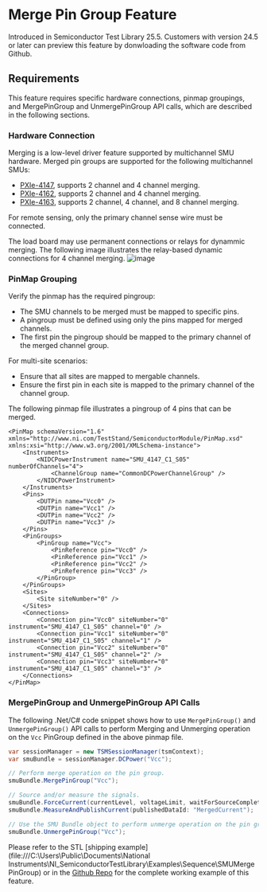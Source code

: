# Merge Pin Group Feature

Introduced in Semiconductor Test Library 25.5. Customers with version 24.5 or later can preview this feature by donwloading the software code from Github.

## Requirements

This feature requires specific hardware connections, pinmap groupings, and MergePinGroup and UnmergePinGroup API calls, which are described in the following sections.

### Hardware Connection

Merging is a low-level driver feature supported by multichannel SMU hardware. Merged pin groups are supported for the following multichannel SMUs:
- [PXIe-4147](https://www.ni.com/docs/en-US/bundle/pxie-4147/page/merged-channels.html), supports 2 channel and 4 channel merging.
- [PXIe-4162](https://www.ni.com/docs/en-US/bundle/pxie-4162/page/merged-channels.html), supports 2 channel and 4 channel merging.
- [PXIe-4163](https://www.ni.com/docs/en-US/bundle/pxie-4163/page/merged-channels.html), supports 2 channel, 4 channel, and 8 channel merging.

For remote sensing, only the primary channel sense wire must be connected.

The load board may use permanent connections or relays for dynammic merging. The following image illustrates the relay-based dynamic connections for 4 channel merging.
![image](SMUMergePinGroupConnection.png)

### PinMap Grouping

Verify the pinmap has the required pingroup:
- The SMU channels to be merged must be mapped to specific pins.
- A pingroup must be defined using only the pins mapped for merged channels.
- The first pin the pingroup should be mapped to the primary channel of the merged channel group.

For multi-site scenarios: 
 - Ensure that all sites are mapped to mergable channels.
 - Ensure the first pin in each site is mapped to the primary channel of the channel group.

The following pinmap file illustrates a pingroup of 4 pins that can be merged.

```<?xml version="1.0" encoding="utf-8"?>
<PinMap schemaVersion="1.6" xmlns="http://www.ni.com/TestStand/SemiconductorModule/PinMap.xsd" xmlns:xsi="http://www.w3.org/2001/XMLSchema-instance">
    <Instruments>
        <NIDCPowerInstrument name="SMU_4147_C1_S05" numberOfChannels="4">
            <ChannelGroup name="CommonDCPowerChannelGroup" />
        </NIDCPowerInstrument>
    </Instruments>
    <Pins>
        <DUTPin name="Vcc0" />
        <DUTPin name="Vcc1" />
        <DUTPin name="Vcc2" />
        <DUTPin name="Vcc3" />
    </Pins>
    <PinGroups>
        <PinGroup name="Vcc">
            <PinReference pin="Vcc0" />
            <PinReference pin="Vcc1" />
            <PinReference pin="Vcc2" />
            <PinReference pin="Vcc3" />
        </PinGroup>
    </PinGroups>
    <Sites>
        <Site siteNumber="0" />
    </Sites>
    <Connections>
        <Connection pin="Vcc0" siteNumber="0" instrument="SMU_4147_C1_S05" channel="0" />
        <Connection pin="Vcc1" siteNumber="0" instrument="SMU_4147_C1_S05" channel="1" />
        <Connection pin="Vcc2" siteNumber="0" instrument="SMU_4147_C1_S05" channel="2" />
        <Connection pin="Vcc3" siteNumber="0" instrument="SMU_4147_C1_S05" channel="3" />
    </Connections>
</PinMap>
```

### MergePinGroup and UnmergePinGroup API Calls

The following .Net/C# code snippet shows how to use `MergePinGroup()` and `UnmergePinGroup()` API calls to perform Merging and Unmerging operation on the `Vcc` PinGroup defined in the above pinmap file.

``` C#
var sessionManager = new TSMSessionManager(tsmContext);
var smuBundle = sessionManager.DCPower("Vcc");

// Perform merge operation on the pin group.
smuBundle.MergePinGroup("Vcc");

// Source and/or measure the signals.
smuBundle.ForceCurrent(currentLevel, voltageLimit, waitForSourceCompletion: true);
smuBundle.MeasureAndPublishCurrent(publishedDataId: "MergedCurrent");

// Use the SMU Bundle object to perform unmerge operation on the pin group.
smuBundle.UnmergePinGroup("Vcc");
```

Please refer to the STL [shipping example](file:///C:\Users\Public\Documents\National Instruments\NI_SemiconductorTestLibrary\Examples\Sequence\SMUMergePinGroup) or in the [Github Repo](https://github.com/ni/semi-test-library-dotnet/tree/main/Examples/source/Sequence/SMUMergePinGroup) for the complete working example of this feature.
